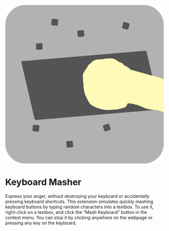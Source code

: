 ![Keyboard Masher Icon](/icon.png)
# Keyboard Masher
Express your anger, without destroying your keyboard or accidentally pressing keyboard shortcuts. This extension simulates quickly mashing keyboard buttons by typing random characters into a textbox. To use it, right-click on a textbox, and click the “Mash Keyboard” button in the context menu. You can stop it by clicking anywhere on the webpage or pressing any key on the keyboard.
